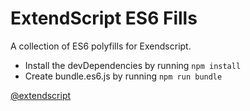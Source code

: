 # ExtendScript ES6 Fills

A collection of ES6 polyfills for Exendscript.

- Install the devDependencies by running `npm install`
- Create bundle.es6.js by running `npm run bundle`

[@extendscript](https://www.npmjs.com/org/extendscript-modules)